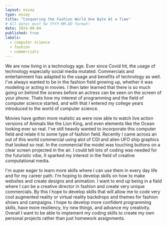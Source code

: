 ```yaml
---
layout: essay
type: essay
title: "Conquering the Fashion World One Byte At a Time"
# All dates must be YYYY-MM-DD format!
date: 2024-09-04
published: true
labels:
  - computer science
  - fashion
  - commercials
---
```



We are now living in a technology age. Ever since Covid hit, the usage of technology especially social media mutated. Commercials and entertainment has adapted to the usage and benefits of technology as well. I've always wanted to be in the fashion field growing up, whether it was modeling or acting in movies. I then later learned that there is so much going on behind the scenes before an actress can be seen on the screen of your phone. Thats how my interest of programming and the field of computer science started, and with that I entered my college years introduced to the world of computer science. 

Movies have gotten more realistic as were now able to watch live action versions of Animals like the Lion King, and even elements like the Ocean looking ever so real. I've still heavily wanted to incorporate this computer field and relate it to some type of fashion field. Recently I came across an out of this world commercial using alot of CGI and alien UFO ship graphics that looked so real. In the commercial the model was touching buttons on a clear screen projected in the air. I could tell lots of coding was needed for the futuristic vibe, It sparked my interest in the field of creative computational media. 

I'm super eager to learn more skills where I can use them in every day life and for my career path. I'm hoping to develop skills on how to make websites and create designs and animation. I want to end up being in a field where I can be a creative director in fashion and create very unique commercials. By this I hope to develop skills that will allow me to code very cool augmented reality or virtual reality backdrops and themes for fashion shows and campaigns. I hope to develop more confident programming skills, have more resiliency, try new things, and advance my creativity. Overall I want to be able to implement my coding skills to create my own personal projects rather than just homework assignments.
